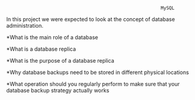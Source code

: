                                                              MySQL
In this project we were expected to look at the concept of database administration.

 *What is the main role of a database
 
 *What is a database replica
 
 *What is the purpose of a database replica
 
 *Why database backups need to be stored in different physical locations
 
 *What operation should you regularly perform to make sure that your database backup strategy actually works
